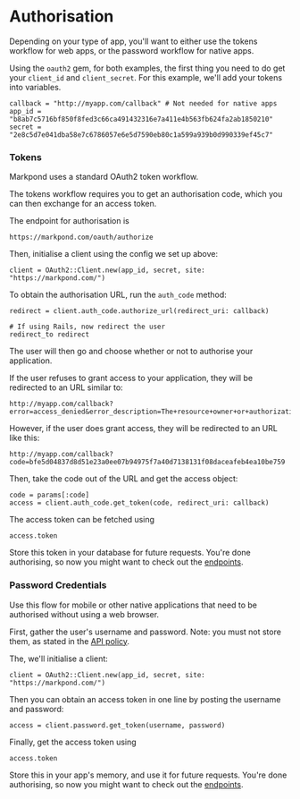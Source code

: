 # Authorisation

Depending on your type of app, you'll want to either use the tokens workflow for web apps, or the password workflow for native apps.

Using the `oauth2` gem, for both examples, the first thing you need to do get your `client_id` and `client_secret`. For this example, we'll add your tokens into variables.

    callback = "http://myapp.com/callback" # Not needed for native apps
    app_id = "b8ab7c5716bf850f8fed3c66ca491432316e7a411e4b563fb624fa2ab1850210"
    secret = "2e8c5d7e041dba58e7c6786057e6e5d7590eb80c1a599a939b0d990339ef45c7"

### Tokens

Markpond uses a standard OAuth2 token workflow.

The tokens workflow requires you to get an authorisation code, which you can then exchange for an access token.

The endpoint for authorisation is

    https://markpond.com/oauth/authorize
    
Then, initialise a client using the config we set up above:

	client = OAuth2::Client.new(app_id, secret, site: "https://markpond.com/")
	
To obtain the authorisation URL, run the `auth_code` method:

	redirect = client.auth_code.authorize_url(redirect_uri: callback)
	
	# If using Rails, now redirect the user
	redirect_to redirect
	
The user will then go and choose whether or not to authorise your application.

If the user refuses to grant access to your application, they will be redirected to an URL similar to:

    http://myapp.com/callback?error=access_denied&error_description=The+resource+owner+or+authorization+server+denied+the+request.
    
However, if the user does grant access, they will be redirected to an URL like this:

	http://myapp.com/callback?code=bfe5d04837d8d51e23a0ee07b94975f7a40d7138131f08daceafeb4ea10be759
	
Then, take the code out of the URL and get the access object:

	code = params[:code]
	access = client.auth_code.get_token(code, redirect_uri: callback)
	
The access token can be fetched using

	access.token

Store this token in your database for future requests. You're done authorising, so now you might want to check out the [endpoints](https://markpond.com/developers/endpoints).

### Password Credentials

Use this flow for mobile or other native applications that need to be authorised without using a web browser.

First, gather the user's username and password. Note: you must not store them, as stated in the [API policy](https://markpond.com/developers/policy).

The, we'll initialise a client:

	client = OAuth2::Client.new(app_id, secret, site: "https://markpond.com/")
	
Then you can obtain an access token in one line by posting the username and password:

	access = client.password.get_token(username, password)
	
Finally, get the access token using

	access.token
	
Store this in your app's memory, and use it for future requests. You're done authorising, so now you might want to check out the [endpoints](https://markpond.com/developers/endpoints).

